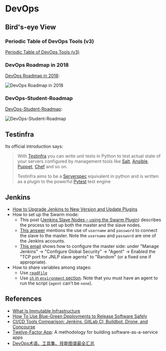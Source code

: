 # DevOps

## Bird's-eye View

### Periodic Table of DevOps Tools (v3)

[Periodic Table of DevOps Tools (v3)](https://xebialabs.com/periodic-table-of-devops-tools/)

### DevOps Roadmap in 2018

[DevOps Roadmap in 2018](https://github.com/kamranahmedse/developer-roadmap#-devops-roadmap):

![DevOps Roadmap in 2018](https://github.com/kamranahmedse/developer-roadmap/blob/master/images/devops.png)

### DevOps-Student-Roadmap

[DevOps-Student-Roadmap](https://github.com/lucassha/DevOps-Student-Roadmap):

![DevOps-Student-Roadmap](https://camo.githubusercontent.com/84c2faf3a081a531485909d25119723d7672f6c5/68747470733a2f2f692e696d6775722e636f6d2f707967396d48312e706e67)

## Testinfra

Its official introduction says:

> With [Testinfra](https://testinfra.readthedocs.io/en/latest/index.html) you can write unit tests in Python to test actual state of your servers configured by management tools like [Salt](https://saltstack.com/), [Ansible](https://www.ansible.com/), [Puppet](https://puppet.com/), [Chef](https://www.chef.io/) and so on.
>
>Testinfra aims to be a [Serverspec](https://serverspec.org/) equivalent in python and is written as a plugin to the powerful [Pytest](https://docs.pytest.org/en/latest/) test engine

## Jenkins

- [How to Upgrade Jenkins to New Version and Update Plugins](https://www.thegeekstuff.com/2016/06/upgrade-jenkins-and-plugins)
- How to set up the Swarm mode:
  - This post ([Jenkins Slave Nodes – using the Swarm Plugin](http://www.donaldsimpson.co.uk/2013/03/18/jenkins-slave-nodes-using-the-swarm-plugin/)) describes the process to set up both the master and the slave nodes.
  - [This answer](https://stackoverflow.com/a/34078581/630364) mentions the use of `username` and `password` to connect the slave to the master. Note the `username` and `password` are one of the Jenkins accounts.
  - [This email](https://groups.google.com/d/msg/jenkinsci-users/bQLIJwoVPzU/ifsgQKVu0GIJ) shows how to configure the master side: under "Manage Jenkins" -> "Configure Global Security" -> "Agent" -> Enabled the "TCP port for JNLP slave agents" to "Random" (or a fixed one if appropriate).
- How to share variables among stages:
  - Use [`readFile`](https://stackoverflow.com/a/44101004/630364)
  - Use [`sh` in `environment` section](https://stackoverflow.com/a/43881731/630364). Note that you must have an agent to run the script (`agent` can't be `none`).

## References

- [What Is Immutable Infrastructure](https://www.digitalocean.com/community/tutorials/what-is-immutable-infrastructure)
- [How To Use Blue-Green Deployments to Release Software Safely](https://www.digitalocean.com/community/tutorials/what-is-immutable-infrastructure)
- [CI/CD Tools Comparison: Jenkins, GitLab CI, Buildbot, Drone, and Concourse](https://www.digitalocean.com/community/tutorials/ci-cd-tools-comparison-jenkins-gitlab-ci-buildbot-drone-and-concourse)
- [Twelve-Factor App](https://www.12factor.net/): A methodology for building software-as-a-service apps
- [DevOps术语、工具集、技能图谱最全汇总](https://mp.weixin.qq.com/s?__biz=MzIzNjUxMzk2NQ==&mid=2247489629&idx=1&sn=f1986df12783bf9f76f47077189a1544)
